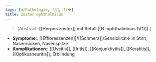 ```yaml
---
tags: [a/Pathologie, f/🦠, f/👁️]
title: Zoster ophthalmicus
---
```

> (Abstract::**[[Herpes zoster]] mit Befall [[N. ophthalmicus (V1)]].**)
- **Symptome**:: [[Effloreszenzen]]/[[Schmerz]]/Sensibilität↓ in Stirn, Nasenrücken, Nasenspitze
- **Komplikationen**:: [[Uveitis]], [[Iritis]], [[Konjunktivitis]], [[Keratitis]], [[Optikusneuritis]], Erblindung